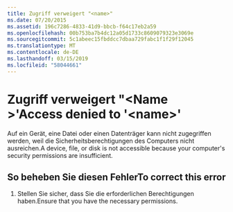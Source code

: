 ```yaml
---
title: Zugriff verweigert "<name>"
ms.date: 07/20/2015
ms.assetid: 196c7286-4833-41d9-bbcb-f64c17eb2a59
ms.openlocfilehash: 00b753ba7b4dc12a05d1733c8609079323e3069e
ms.sourcegitcommit: 5c1abeec15fbddcc7dbaa729fabc1f1f29f12045
ms.translationtype: MT
ms.contentlocale: de-DE
ms.lasthandoff: 03/15/2019
ms.locfileid: "58044661"
---
```

# <a name="access-denied-to-name"></a><span data-ttu-id="974e5-102">Zugriff verweigert "\<Name >'</span><span class="sxs-lookup"><span data-stu-id="974e5-102">Access denied to '\<name>'</span></span>
<span data-ttu-id="974e5-103">Auf ein Gerät, eine Datei oder einen Datenträger kann nicht zugegriffen werden, weil die Sicherheitsberechtigungen des Computers nicht ausreichen.</span><span class="sxs-lookup"><span data-stu-id="974e5-103">A device, file, or disk is not accessible because your computer's security permissions are insufficient.</span></span>  
  
## <a name="to-correct-this-error"></a><span data-ttu-id="974e5-104">So beheben Sie diesen Fehler</span><span class="sxs-lookup"><span data-stu-id="974e5-104">To correct this error</span></span>  
  
1.  <span data-ttu-id="974e5-105">Stellen Sie sicher, dass Sie die erforderlichen Berechtigungen haben.</span><span class="sxs-lookup"><span data-stu-id="974e5-105">Ensure that you have the necessary permissions.</span></span>  
  
